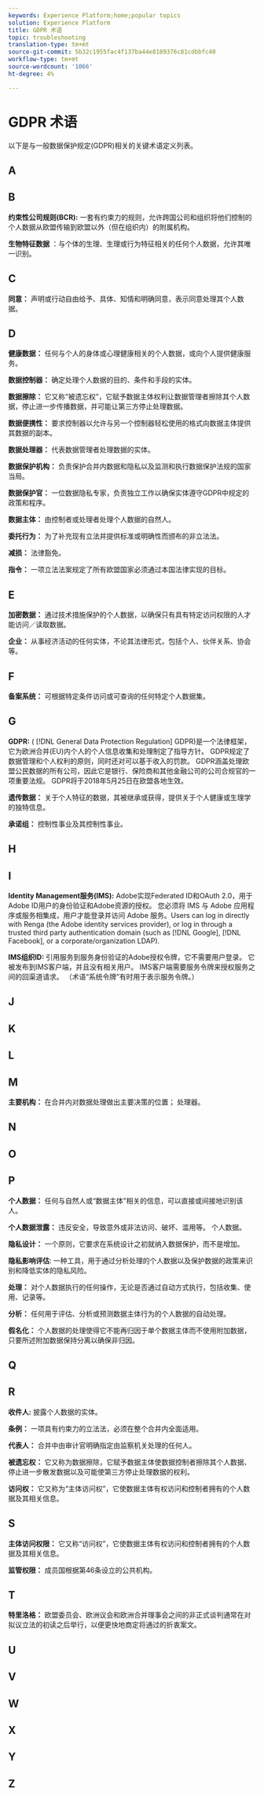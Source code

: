 ```yaml
---
keywords: Experience Platform;home;popular topics
solution: Experience Platform
title: GDPR 术语
topic: troubleshooting
translation-type: tm+mt
source-git-commit: 5b32c1955fac4f137ba44e8189376c81cdbbfc40
workflow-type: tm+mt
source-wordcount: '1066'
ht-degree: 4%

---
```



# GDPR 术语

以下是与一般数据保护规定(GDPR)相关的关键术语定义列表。

## A

## B

__约束性公司规则(BCR):__ 一套有约束力的规则，允许跨国公司和组织将他们控制的个人数据从欧盟传输到欧盟以外（但在组织内）的附属机构。

__生物特征数据__ ：与个体的生理、生理或行为特征相关的任何个人数据，允许其唯一识别。

## C

__同意：__ 声明或行动自由给予、具体、知情和明确同意，表示同意处理其个人数据。

## D

__健康数据：__ 任何与个人的身体或心理健康相关的个人数据，或向个人提供健康服务。

__数据控制器：__ 确定处理个人数据的目的、条件和手段的实体。

__数据擦除：__ 它又称“被遗忘权”，它赋予数据主体权利让数据管理者擦除其个人数据，停止进一步传播数据，并可能让第三方停止处理数据。

__数据便携性：__ 要求控制器以允许与另一个控制器轻松使用的格式向数据主体提供其数据的副本。

__数据处理器：__ 代表数据管理者处理数据的实体。

__数据保护机构：__ 负责保护合并内数据和隐私以及监测和执行数据保护法规的国家当局。

__数据保护官：__ 一位数据隐私专家，负责独立工作以确保实体遵守GDPR中规定的政策和程序。

__数据主体：__ 由控制者或处理者处理个人数据的自然人。

__委托行为：__ 为了补充现有立法并提供标准或明确性而颁布的非立法法。

__减损：__ 法律豁免。

__指令：__ 一项立法法案规定了所有欧盟国家必须通过本国法律实现的目标。

## E

__加密数据：__ 通过技术措施保护的个人数据，以确保只有具有特定访问权限的人才能访问／读取数据。

__企业：__ 从事经济活动的任何实体，不论其法律形式，包括个人、伙伴关系、协会等。

## F

__备案系统：__ 可根据特定条件访问或可查询的任何特定个人数据集。

## G

__GDPR:__ ( [!DNL General Data Protection Regulation] GDPR)是一个法律框架，它为欧洲合并(EU)内个人的个人信息收集和处理制定了指导方针。 GDPR规定了数据管理和个人权利的原则，同时还对可以基于收入的罚款。 GDPR涵盖处理欧盟公民数据的所有公司，因此它是银行、保险商和其他金融公司的公司合规官的一项重要法规。 GDPR将于2018年5月25日在欧盟各地生效。

__遗传数据：__ 关于个人特征的数据，其被继承或获得，提供关于个人健康或生理学的独特信息。

__承诺组：__ 控制性事业及其控制性事业。

## H

## I

__Identity Management服务(IMS):__ Adobe实现Federated ID和OAuth 2.0，用于Adobe ID用户的身份验证和Adobe资源的授权。 您必须将 IMS 与 Adobe 应用程序或服务相集成，用户才能登录并访问 Adobe 服务。Users can log in directly with Renga (the Adobe identity services provider), or log in through a trusted third party authentication domain (such as [!DNL Google], [!DNL Facebook], or a corporate/organization LDAP).

__IMS组织ID:__ 引用服务到服务身份验证的Adobe授权令牌，它不需要用户登录。 它被发布到IMS客户端，并且没有相关用户。 IMS客户端需要服务令牌来授权服务之间的回渠道请求。 （术语“系统令牌”有时用于表示服务令牌。）

## J

## K

## L

## M

__主要机构：__ 在合并内对数据处理做出主要决策的位置； 处理器。

## N

## O

## P

__个人数据：__ 任何与自然人或“数据主体”相关的信息，可以直接或间接地识别该人。

__个人数据泄露：__ 违反安全，导致意外或非法访问、破坏、滥用等。 个人数据。

__隐私设计：__ 一个原则，它要求在系统设计之初就纳入数据保护，而不是增加。

__隐私影响评估__: 一种工具，用于通过分析处理的个人数据以及保护数据的政策来识别和降低实体的隐私风险。

__处理：__ 对个人数据执行的任何操作，无论是否通过自动方式执行，包括收集、使用、记录等。

__分析：__ 任何用于评估、分析或预测数据主体行为的个人数据的自动处理。

__假名化：__ 个人数据的处理使得它不能再归因于单个数据主体而不使用附加数据，只要所述附加数据保持分离以确保非归因。

## Q

## R

__收件人:__ 披露个人数据的实体。

__条例：__ 一项具有约束力的立法法，必须在整个合并内全面适用。

__代表人：__ 合并中由审计官明确指定由监察机关处理的任何人。

__被遗忘权：__ 它又称为数据擦除，它赋予数据主体使数据控制者擦除其个人数据、停止进一步散发数据以及可能使第三方停止处理数据的权利。

__访问权：__ 它又称为“主体访问权”，它使数据主体有权访问和控制者拥有的个人数据及其相关信息。

## S

__主体访问权限：__ 它又称“访问权”，它使数据主体有权访问和控制者拥有的个人数据及其相关信息。

__监管权限：__ 成员国根据第46条设立的公共机构。

## T

__特里洛格：__ 欧盟委员会、欧洲议会和欧洲合并理事会之间的非正式谈判通常在对拟议立法的初读之后举行，以便更快地商定将通过的折衷案文。

## U

## V

## W

## X

## Y

## Z
